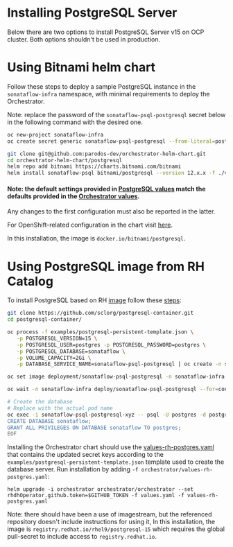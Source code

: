 # Installing PostgreSQL Server

Below there are two options to install PostgreSQL Server v15 on OCP cluster.
Both options shouldn't be used in production.

# Using Bitnami helm chart
Follow these steps to deploy a sample PostgreSQL instance in the `sonataflow-infra` namespace, with minimal requirements to deploy the Orchestrator.

Note: replace the password of the `sonataflow-psql-postgresql` secret below in the following command with the desired one.

```bash
oc new-project sonataflow-infra
oc create secret generic sonataflow-psql-postgresql --from-literal=postgres-username=postgres --from-literal=postgres-password=postgres

git clone git@github.com:parodos-dev/orchestrator-helm-chart.git
cd orchestrator-helm-chart/postgresql
helm repo add bitnami https://charts.bitnami.com/bitnami
helm install sonataflow-psql bitnami/postgresql --version 12.x.x -f ./values.yaml
```

#### **Note:** the default settings provided in [PostgreSQL values](https://github.com/parodos-dev/orchestrator-helm-chart/blob/main/postgresql/values.yaml) match the defaults provided in the [Orchestrator values](https://github.com/parodos-dev/orchestrator-helm-chart/blob/main/charts/orchestrator/values.yaml). 
Any changes to the first configuration must also be reported in the latter.

For OpenShift-related configuration in the chart visit [here](https://github.com/bitnami/charts/blob/main/bitnami/postgresql/README.md#differences-between-bitnami-postgresql-image-and-docker-official-image).

In this installation, the image is `docker.io/bitnami/postgresql`.

# Using PostgreSQL image from RH Catalog

To install PostgreSQL based on RH [image](https://catalog.redhat.com/software/containers/rhel9/postgresql-15/63f763f779eb1214c4d6fcf6?architecture=amd64&image=65e0af6ed6fed9d9cb59fffd) follow these [steps](https://github.com/sclorg/postgresql-container/tree/master/15):

```bash
git clone https://github.com/sclorg/postgresql-container.git
cd postgresql-container/

oc process -f examples/postgresql-persistent-template.json \
   -p POSTGRESQL_VERSION=15 \
   -p POSTGRESQL_USER=postgres -p POSTGRESQL_PASSWORD=postgres \
   -p POSTGRESQL_DATABASE=sonataflow \
   -p VOLUME_CAPACITY=2Gi \
   -p DATABASE_SERVICE_NAME=sonataflow-psql-postgresql | oc create -n sonataflow-infra -f -

oc set image deployment/sonataflow-psql-postgresql -n sonataflow-infra postgresql=registry.redhat.io/rhel9/postgresql-15

oc wait -n sonataflow-infra deploy/sonataflow-psql-postgresql --for=condition=Available --timeout=5m

# Create the database
# Replace with the actual pod name
oc exec -i sonataflow-psql-postgresql-xyz -- psql -U postgres -d postgres <<EOF
CREATE DATABASE sonataflow;
GRANT ALL PRIVILEGES ON DATABASE sonataflow TO postgres;
EOF
```

Installing the Orchestrator chart should use the [values-rh-postgres.yaml](https://github.com/parodos-dev/orchestrator-helm-chart/blob/main/charts/orchestrator/values-rh-postgres.yaml) that contains the updated
secret keys according to the `examples/postgresql-persistent-template.json` template used to create the database server.
Run installation by adding `-f orchestrator/values-rh-postgres.yaml`:
```
helm upgrade -i orchestrator orchestrator/orchestrator --set rhdhOperator.github.token=$GITHUB_TOKEN -f values.yaml -f values-rh-postgres.yaml
```

Note: there should have been a use of imagestream, but the referenced repository doesn't include instructions for using it,
In this installation, the image is `registry.redhat.io/rhel9/postgresql-15` which requires the global pull-secret to include access to `registry.redhat.io`.
